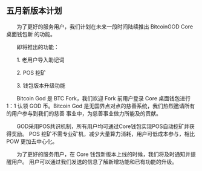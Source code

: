 ## 五月新版本计划 

&#160; &#160; &#160; &#160;为了更好的服务用户，我们计划在未来一段时间陆续推出 BitcoinGOD Core 桌面钱包新
的功能。 
 
&#160; &#160; &#160; &#160;即将推出的功能：

&#160; &#160; &#160; &#160;1. 老用户导入助记词

&#160; &#160; &#160; &#160;2. POS 挖矿 

&#160; &#160; &#160; &#160;3. 钱包版本升级功能 
 
&#160; &#160; &#160; &#160;Bitcoin God 是 BTC Fork，我们欢迎 Fork 前用户登录 Core 桌面钱包进行 1：1 认领 GOD
币。Bitcoin God 是无国界点对点的慈善系统，我们热烈邀请所有的用户参与到我们的慈善
事业中，为慈善事业做力所能及的贡献。 
 
&#160; &#160; &#160; &#160;GOD采用POS共识机制，所有用户均可通过Core钱包实现POS自动挖矿并获得奖励。
POS 挖矿不需专业矿机，减少大量算力消耗，用户可低成本参与，相比 POW 更加去中心化。 
 
&#160; &#160; &#160; &#160;为了更好的服务用户，在 Core 钱包新版本上线的时候，我们将及时通知并提醒用户。
用户可以通过我们发送的信息了解新增功能和已有功能的升级。 